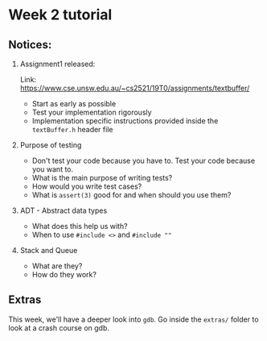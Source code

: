 # Week 2 tutorial

## Notices:

1) Assignment1 released:

   Link: https://www.cse.unsw.edu.au/~cs2521/19T0/assignments/textbuffer/

   * Start as early as possible
   * Test your implementation rigorously 
   * Implementation specific instructions provided inside the `textBuffer.h` header file

2) Purpose of testing
   * Don't test your code because you have to. Test your code because you want to.
   * What is the main purpose of writing tests?
   * How would you write test cases?
   * What is `assert(3)` good for and when should you use them?

3) ADT - Abstract data types
   * What does this help us with?
   * When to use `#include <>` and `#include ""`

4) Stack and Queue
   * What are they?
   * How do they work?

## Extras

This week, we'll have a deeper look into `gdb`. Go inside the `extras/` folder to look at a crash course on gdb.


